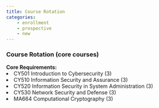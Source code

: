```yaml
---
title: Course Rotation
categories:
    - enrollment
    - prospective
    - new
---
```

<h3>Course Rotation (core courses)</h3>
<strong>Core Requirements:</strong>

<li>CY501 Introduction to Cybersecurity (3)</li>
<li>CY510 Information Security and Assurance (3)</li>
<li>CY520 Information Security in System Administration (3)</li>
<li>CY530 Network Security and Defense (3)</li>
<li>MA664 Computational Cryptography (3)</li>
            